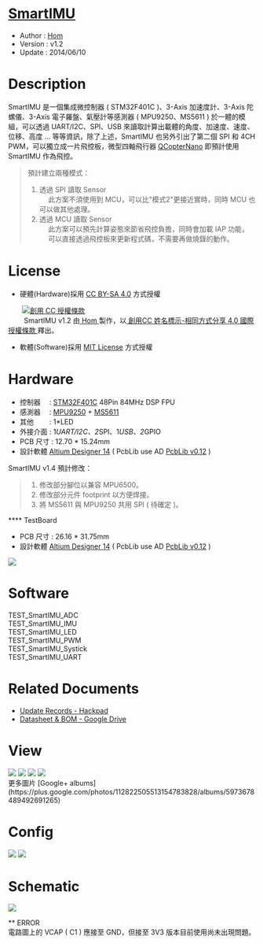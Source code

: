 ﻿[SmartIMU](https://github.com/Hom-Wang/SmartIMU)
========
* Author  : [Hom](http://about.me/Hom)
* Version : v1.2
* Update  : 2014/06/10

Description
========
SmartIMU 是一個集成微控制器 ( STM32F401C )、3-Axis 加速度計、3-Axis 陀螺儀、3-Axis 電子羅盤、氣壓計等感測器 ( MPU9250、MS5611 ) 於一體的模組，可以透過 UART/I2C、SPI、USB 來讀取計算出載體的角度、加速度、速度、位移、高度 ... 等等資訊，除了上述，SmartIMU 也另外引出了第二個 SPI 和 4CH PWM，可以獨立成一片飛控板，微型四軸飛行器 [QCopterNano](https://github.com/QCopter/QCopterNano) 即預計使用 SmartIMU 作為飛控。 
> 預計建立兩種模式：  
> 1. 透過 SPI 讀取 Sensor  
> 　 此方案不須使用到 MCU，可以比"模式2"更接近實時，同時 MCU 也可以做其他處理。  
> 2. 透過 MCU 讀取 Sensor  
> 　 此方案可以預先計算姿態來節省飛控負擔，同時會加載 IAP 功能，  
> 　 可以直接透過飛控板來更新程式碼，不需要再做燒錄的動作。  

License
========
* 硬體(Hardware)採用 [CC BY-SA 4.0](http://creativecommons.org/licenses/by-sa/4.0/deed.zh_TW)  方式授權 
  
　　<a rel="license" href="http://creativecommons.org/licenses/by-sa/4.0/deed.zh_TW"><img alt="創用 CC 授權條款" style="border-width:0" src="http://i.creativecommons.org/l/by-sa/3.0/tw/80x15.png" /></a>  
　　<span xmlns:dct="http://purl.org/dc/terms/" property="dct:title"> SmartIMU v1.2 </span>由<a xmlns:cc="http://creativecommons.org/ns#" href="http://about.me/Hom" property="cc:attributionName" rel="cc:attributionURL"> Hom </a>製作，以<a rel="license" href="http://creativecommons.org/licenses/by-sa/4.0/deed.zh_TW"> 創用CC 姓名標示-相同方式分享 4.0 國際 授權條款 </a>釋出。  

* 軟體(Software)採用 [MIT License](http://opensource.org/licenses/MIT) 方式授權  

Hardware
========
* 控制器　 : [STM32F401C](http://www.st.com/web/en/catalog/mmc/FM141/SC1169/SS1577/LN1810/PF258491) 48Pin 84MHz DSP FPU
* 感測器　 : [MPU9250](http://www.invensense.com/mems/gyro/mpu9250.html) + [MS5611](http://www.meas-spec.com/product/pressure/MS5611-01BA03.aspx)
* 其他　　 : 1*LED
* 外接介面 : 1*UART/I2C、2*SPI、1*USB、2*GPIO
* PCB 尺寸 : 12.70 * 15.24mm
* 設計軟體 [Altium Designer 14](http://www.altium.com/en/products/altium-designer) ( PcbLib use AD [PcbLib v0.12](https://github.com/OpenPCB/AltiumDesigner_PcbLibrary/releases/tag/v0.12) )

SmartIMU v1.4 預計修改：  
>1. 修改部分腳位以兼容 MPU6500。  
>2. 修改部分元件 footprint 以方便焊接。
>3. 將 MS5611 與 MPU9250 共用 SPI ( 待確定 )。

**** TestBoard  
* PCB 尺寸 : 26.16 * 31.75mm
* 設計軟體 [Altium Designer 14](http://www.altium.com/en/products/altium-designer) ( PcbLib use AD [PcbLib v0.12](https://github.com/OpenPCB/AltiumDesigner_PcbLibrary/releases/tag/v0.12) )

<img src="https://lh3.googleusercontent.com/-utxuzgyjc8o/U1PQgXltkQI/AAAAAAAAHpw/5_EWkP11yPE/w1200-h618-no/System_v1.2.png" />

Software
========
TEST_SmartIMU_ADC  
TEST_SmartIMU_IMU  
TEST_SmartIMU_LED  
TEST_SmartIMU_PWM  
TEST_SmartIMU_Systick  
TEST_SmartIMU_UART  

Related Documents
========
* [Update Records - Hackpad](https://hom.hackpad.com/SmartIMU-E9zzbSI7QyK)
* [Datasheet & BOM - Google Drive](https://drive.google.com/folderview?id=0BzL2wwAot6oPN05nMklQQW0zVHc&usp=drive_web)

View
========
<img src="https://lh4.googleusercontent.com/-D_xvblRS01U/U2cgfyH5foI/AAAAAAAAIOA/RJmb9rC6jjs/s1600/DSC_2175.jpg" />
<img src="https://lh3.googleusercontent.com/-IDrVWKv29KM/U2cge4Dcw-I/AAAAAAAAIOI/Mdec4T33aDY/s1600/DSC_2152.jpg" />
<img src="https://lh5.googleusercontent.com/-STk0VoAsyt8/U2cgfYZAiFI/AAAAAAAAIN4/LG56PU2AU6Y/s1600/DSC_2162.jpg" />
<img src="https://lh4.googleusercontent.com/-ENO7XYzZRIc/U2cgeEFghGI/AAAAAAAAIOo/irh-smYJEDI/s1600/DSC_2142.jpg"/>

<br />
更多圖片 [Google+ albums](https://plus.google.com/photos/112822505513154783828/albums/5973678489492691265)

Config
========
<img src="https://lh6.googleusercontent.com/-5sgVKczQSUY/U1hhQ_Tmn-I/AAAAAAAAHzs/n9RnwNxmSiE/s1600/Mechanical.png" />
<img src="https://lh6.googleusercontent.com/-pN5fDkxP3rI/U2cq-HLubQI/AAAAAAAAIPs/8gJRMgayoDU/s1600/PIN.png" />

Schematic
========
<img src="https://lh6.googleusercontent.com/-CRq6l6qid6w/U2-8oZvleaI/AAAAAAAAIUo/3bCh0tpPpEo/s1600/SmartIMU%2520v1.2_Sch.png" />

** ERROR  
電路圖上的 VCAP ( C1 ) 應接至 GND，但接至 3V3 版本目前使用尚未出現問題。
